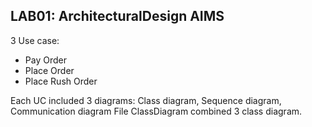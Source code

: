 ## LAB01: ArchitecturalDesign AIMS
3 Use case:
- Pay Order
- Place Order
- Place Rush Order

Each UC included 3 diagrams: Class diagram, Sequence diagram, Communication diagram
File ClassDiagram combined  3 class diagram.
